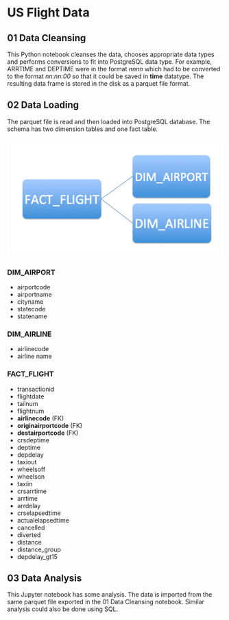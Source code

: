 # US Flight Data
## 01 Data Cleansing
This Python notebook cleanses the data, chooses appropriate data types and performs conversions to fit into PostgreSQL data type. For example, ARRTIME and DEPTIME were in the format _nnnn_ which had to be converted to the format _nn:nn:00_ so that it could be saved in **time** datatype.
The resulting data frame is stored in the disk as a parquet file format.

## 02 Data Loading
The parquet file is read and then loaded into PostgreSQL database. The schema has two dimension tables and one fact table.

![](star.png)


### DIM_AIRPORT
* airportcode
* airportname
* cityname
* statecode
* statename

### DIM_AIRLINE
* airlinecode
* airline name

### FACT_FLIGHT
* transactionid
* flightdate
* tailnum
* flightnum
* **airlinecode** (FK)
* **originairportcode** (FK)
* **destairportcode** (FK)
* crsdeptime
* deptime
* depdelay
* taxiout
* wheelsoff
* wheelson
* taxiin
* crsarrtime
* arrtime
* arrdelay
* crselapsedtime
* actualelapsedtime
* cancelled
* diverted
* distance
* distance_group
* depdelay_gt15

## 03 Data Analysis
This Jupyter notebook has some analysis. The data is imported from the same  parquet file exported in the 01 Data Cleansing notebook. Similar analysis could also be done using SQL.